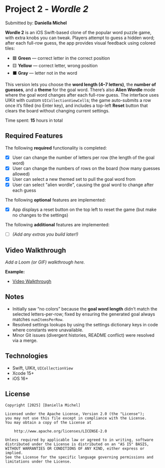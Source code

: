 # Project 2 - *Wordle 2*

Submitted by: **Daniella Michel**

**Wordle 2** is an iOS Swift-based clone of the popular word puzzle game, with extra knobs you can tweak. Players attempt to guess a hidden word; after each full-row guess, the app provides visual feedback using colored tiles:

- 🟩 **Green** — correct letter in the correct position  
- 🟨 **Yellow** — correct letter, wrong position  
- ⬛ **Gray** — letter not in the word

This version lets you choose the **word length (4–7 letters)**, the **number of guesses**, and a **theme** for the goal word. There’s also **Alien Wordle** mode where the goal word changes after each full-row guess. The interface uses UIKit with custom `UICollectionViewCell`s; the game auto-submits a row once it’s filled (no Enter key), and includes a top-left **Reset** button that clears the board without changing current settings.

Time spent: **15** hours in total

## Required Features

The following **required** functionality is completed:

- [x] User can change the number of letters per row (the length of the goal word)
- [x] User can change the numbers of rows on the board (how many guesses allowed)
- [x] User can select a new themed set to pull the goal word from
- [x] User can select "alien wordle", causing the goal word to change after each guess

The following **optional** features are implemented:

- [x] App displays a reset button on the top left to reset the game (but make no changes to the settings)

The following **additional** features are implemented:

- [ ] *(Add any extras you build later!)*

## Video Walkthrough

_Add a Loom (or GIF) walkthrough here._

**Example:**
- [Video Walkthrough](https://www.loom.com/share/bab1b3ea19224802912ab9e7368c87cf?sid=634c2269-114a-4d45-8e87-9da7317e8066)

## Notes

- Initially saw “no colors” because the **goal word length** didn’t match the selected letters-per-row; fixed by ensuring the generated goal always matches `numItemsPerRow`.
- Resolved settings lookups by using the settings dictionary keys in code where constants were unavailable.
- Minor Git issues (divergent histories, README conflict) were resolved via a merge.

## Technologies

- Swift, UIKit, `UICollectionView`
- Xcode 15+
- iOS 16+

## License

    Copyright [2025] [Daniella Michel]

    Licensed under the Apache License, Version 2.0 (the "License");
    you may not use this file except in compliance with the License.
    You may obtain a copy of the License at

        http://www.apache.org/licenses/LICENSE-2.0

    Unless required by applicable law or agreed to in writing, software
    distributed under the License is distributed on an "AS IS" BASIS,
    WITHOUT WARRANTIES OR CONDITIONS OF ANY KIND, either express or implied.
    See the License for the specific language governing permissions and
    limitations under the License.
